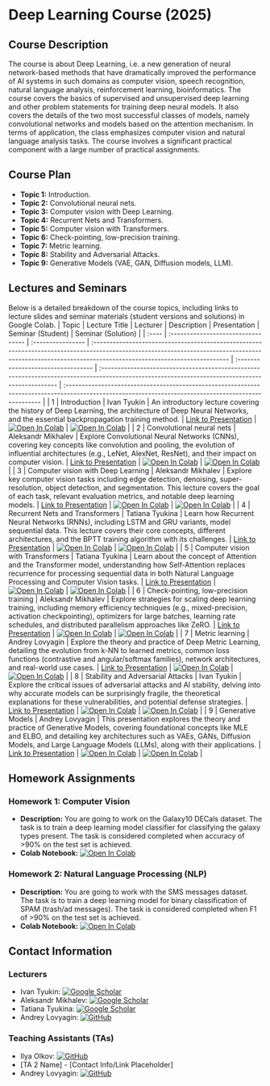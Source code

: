 # Deep Learning Course (2025)

## Course Description

The course is about Deep Learning, i.e. a new generation of neural network-based methods that have dramatically improved the performance of AI systems in such domains as computer vision, speech recognition, natural language analysis, reinforcement learning, bioinformatics. The course covers the basics of supervised and unsupervised deep learning and other problem statements for training deep neural models. It also covers the details of the two most successful classes of models, namely convolutional networks and models based on the attention mechanism. In terms of application, the class emphasizes computer vision and natural language analysis tasks. The course involves a significant practical component with a large number of practical assignments.

## Course Plan

* **Topic 1:** Introduction.
* **Topic 2:** Convolutional neural nets.
* **Topic 3:** Computer vision with Deep Learning.
* **Topic 4:** Recurrent Nets and Transformers.
* **Topic 5:** Computer vision with Transformers.
* **Topic 6:** Check-pointing, low-precision training.
* **Topic 7:** Metric learning.
* **Topic 8:** Stability and Adversarial Attacks.
* **Topic 9:** Generative Models (VAE, GAN, Diffusion models, LLM).

## Lectures and Seminars

Below is a detailed breakdown of the course topics, including links to lecture slides and seminar materials (student versions and solutions) in Google Colab.
| Topic | Lecture Title                      | Lecturer          | Description                                                                                                                                                                                             | Presentation                       | Seminar (Student)                                                                                                                               | Seminar (Solution)                                                                                                                                  |
| :---- | :--------------------------------- | :---------------- | :------------------------------------------------------------------------------------------------------------------------------------------------------------------------------------------------------ | :--------------------------------- | :---------------------------------------------------------------------------------------------------------------------------------------------- | :---------------------------------------------------------------------------------------------------------------------------------------------------- |
| 1     | Introduction                       | Ivan Tyukin       | An introductory lecture covering the history of Deep Learning, the architecture of Deep Neural Networks, and the essential backpropagation training method.                                                | [Link to Presentation](https://lms.skoltech.ru/courses/5562/files/folder/Lecture%201?preview=364924) | [![Open In Colab](https://colab.research.google.com/assets/colab-badge.svg)]([https://colab.research.google.com/drive/1yM_ooY7ujkt5ozDHaPyBCe-l1sTRROKH?usp=sharing](https://colab.research.google.com/drive/1kHzRO0p52ONdEmA8e7-6IlUtQXg6R6qB?usp=sharing))                             | [![Open In Colab](https://colab.research.google.com/assets/colab-badge.svg)](https://colab.research.google.com/drive/1fZSUfULn9Zu0Dq4dhueBaRz5XO1Aym2a?usp=sharing)                                 |
| 2     | Convolutional neural nets          | Aleksandr Mikhalev       | Explore Convolutional Neural Networks (CNNs), covering key concepts like convolution and pooling, the evolution of influential architectures (e.g., LeNet, AlexNet, ResNet), and their impact on computer vision. | [Link to Presentation](https://lms.skoltech.ru/courses/5562/files/folder/Lecture%202?preview=365907) | [![Open In Colab](https://colab.research.google.com/assets/colab-badge.svg)](https://colab.research.google.com/drive/1Pp5TPXzTt4wq80ryacY_SRU4QYQlff2Z?usp=sharing)                             | [![Open In Colab](https://colab.research.google.com/assets/colab-badge.svg)](https://colab.research.google.com/drive/1_Fbtusn_o0XcgHhEOAKgaLmfWBa2qClf?usp=sharing)                                 |
| 3     | Computer vision with Deep Learning | Aleksandr Mikhalev       | Explore key computer vision tasks including edge detection, denoising, super-resolution, object detection, and segmentation. This lecture covers the goal of each task, relevant evaluation metrics, and notable deep learning models. | [Link to Presentation](https://lms.skoltech.ru/courses/5562/files/folder/Lecture%203?preview=366470) | [![Open In Colab](https://colab.research.google.com/assets/colab-badge.svg)](https://colab.research.google.com/drive/1yM_ooY7ujkt5ozDHaPyBCe-l1sTRROKH?usp=sharing)                             | [![Open In Colab](https://colab.research.google.com/assets/colab-badge.svg)](https://colab.research.google.com/drive/1ZafQTkkXfuoXNys_1M8moUlvNMK0WupC?usp=sharing)                                 |
| 4     | Recurrent Nets and Transformers    | Tatiana Tyukina   | Learn how Recurrent Neural Networks (RNNs), including LSTM and GRU variants, model sequential data. This lecture covers their core concepts, different architectures, and the BPTT training algorithm with its challenges. | [Link to Presentation](https://lms.skoltech.ru/courses/5562/files/folder/Lecture%204?preview=367880) | [![Open In Colab](https://colab.research.google.com/assets/colab-badge.svg)](https://colab.research.google.com/drive/121j-g3S6ZNO3rgaXm3KXr791BIBuM5JG?usp=sharing)                             | [![Open In Colab](https://colab.research.google.com/assets/colab-badge.svg)](https://colab.research.google.com/drive/1EXHtvXAyODG9qz-n5f9U9KQYQx2L45OG?usp=sharing)                                 |
| 5     | Computer vision with Transformers  | Tatiana Tyukina   | Learn about the concept of Attention and the Transformer model, understanding how Self-Attention replaces recurrence for processing sequential data in both Natural Language Processing and Computer Vision tasks. | [Link to Presentation](https://lms.skoltech.ru/courses/5562/files/folder/Lecture%205?preview=367883) | [![Open In Colab](https://colab.research.google.com/assets/colab-badge.svg)](https://colab.research.google.com/drive/1v-x9GkxTY7eKb7cyteIzLwzTvEmbQI-s?usp=sharing)                             | [![Open In Colab](https://colab.research.google.com/assets/colab-badge.svg)](https://colab.research.google.com/drive/1WlcRcXftAvKjosDhdlVe7O4aaFMwPd5r?usp=sharing)                                 |
| 6     | Check-pointing, low-precision training | Aleksandr Mikhalev   | Explore strategies for scaling deep learning training, including memory efficiency techniques (e.g., mixed-precision, activation checkpointing), optimizers for large batches, learning rate schedules, and distributed parallelism approaches like ZeRO. | [Link to Presentation](https://lms.skoltech.ru/courses/5562/files/folder/Lecture%206?preview=368542) | [![Open In Colab](https://colab.research.google.com/assets/colab-badge.svg)](https://colab.research.google.com/drive/1kBWYOf13wx_tF4AwRvcPqQm0sHTjVNsz?usp=sharing)                             | [![Open In Colab](https://colab.research.google.com/assets/colab-badge.svg)](https://colab.research.google.com/drive/1VQdPKKSTLtI1JeMT5rGKaN7jXy3lQkGa?usp=sharing)                                 |
| 7     | Metric learning                  | Andrey Lovyagin   | Explore the theory and practice of Deep Metric Learning, detailing the evolution from k-NN to learned metrics, common loss functions (contrastive and angular/softmax families), network architectures, and real-world use cases. | [Link to Presentation](https://lms.skoltech.ru/courses/5562/files/folder/Lecture%207?preview=369601) | [![Open In Colab](https://colab.research.google.com/assets/colab-badge.svg)](https://colab.research.google.com/drive/1CAXzlaXeHydqikudLh8BVSxWshzB2UzJ?usp=sharing)                             | [![Open In Colab](https://colab.research.google.com/assets/colab-badge.svg)](https://colab.research.google.com/drive/1pk5tFtEiIIypivWkvd2LLiEB5lxHNwON?usp=sharing)                                 |
| 8     | Stability and Adversarial Attacks  | Ivan Tyukin       | Explore the critical issues of adversarial attacks and AI stability, delving into why accurate models can be surprisingly fragile, the theoretical explanations for these vulnerabilities, and potential defense strategies. | [Link to Presentation](https://lms.skoltech.ru/courses/5562/files/?preview=370282) | [![Open In Colab](https://colab.research.google.com/assets/colab-badge.svg)](https://colab.research.google.com/drive/1pM4mhwUQEFzzgPOo0Vz_-sm_AWwvtHpZ?usp=sharing)                             | [![Open In Colab](https://colab.research.google.com/assets/colab-badge.svg)](https://colab.research.google.com/drive/17qcwrSL29ayXVEH1Na90X2nI1e0Mlnul?usp=sharing)                                 |
| 9     | Generative Models                  | Andrey Lovyagin   | This presentation explores the theory and practice of Generative Models, covering foundational concepts like MLE and ELBO, and detailing key architectures such as VAEs, GANs, Diffusion Models, and Large Language Models (LLMs), along with their applications. | [Link to Presentation](https://lms.skoltech.ru/courses/5562/files/?preview=371573) | [![Open In Colab](https://colab.research.google.com/assets/colab-badge.svg)](https://colab.research.google.com/drive/1q-Uhul1Jb7unKB_gU4GXBxYTCaD_pj17?usp=sharing)                             | [![Open In Colab](https://colab.research.google.com/assets/colab-badge.svg)](https://colab.research.google.com/drive/136FyMa05o8tD-gdc0oXOcA51-_Na7Rwq?usp=sharing)                                 |

## Homework Assignments

### Homework 1: Computer Vision

* **Description:** You are going to work on the Galaxy10 DECals dataset. The task is to train a deep learning model classifier for classifying the galaxy types present. The task is considered completed when accuracy of >90% on the test set is achieved.
* **Colab Notebook:** [![Open In Colab](https://colab.research.google.com/assets/colab-badge.svg)](https://colab.research.google.com/drive/1hITxkVtWbjlBVlXG60qeKnvS02m5DaLC?usp=sharing)

### Homework 2: Natural Language Processing (NLP)

* **Description:** You are going to work with the SMS messages dataset. The task is to train a deep learning model for binary classification of SPAM (trash/ad messages). The task is considered completed when F1 of >90% on the test set is achieved.
* **Colab Notebook:** [![Open In Colab](https://colab.research.google.com/assets/colab-badge.svg)](https://colab.research.google.com/drive/15FnSv-rzuN0tSYTynqQvfRy-el2x_36z?usp=sharing)

## Contact Information

### Lecturers

* Ivan Tyukin: [![Google Scholar](https://img.shields.io/badge/Google%20Scholar-Profile-4285F4?style=for-the-badge&logo=googlescholar&logoColor=white)](https://scholar.google.co.uk/citations?user=DFU2e3kAAAAJ&hl=en)
* Aleksandr Mikhalev: [![Google Scholar](https://img.shields.io/badge/Google%20Scholar-Profile-4285F4?style=for-the-badge&logo=googlescholar&logoColor=white)](https://scholar.google.com/citations?user=S8zmLXYAAAAJ&hl=en)
* Tatiana Tyukina: [![Google Scholar](https://img.shields.io/badge/Google%20Scholar-Profile-4285F4?style=for-the-badge&logo=googlescholar&logoColor=white)](https://scholar.google.com/citations?user=YfiUR6EAAAAJ&hl=en)
* Andrey Lovyagin: [![GitHub](https://img.shields.io/badge/GitHub-Profile-181717?style=for-the-badge&logo=github&logoColor=white)](https://github.com/NightForger)

### Teaching Assistants (TAs)

* Ilya Olkov: [![GitHub](https://img.shields.io/badge/GitHub-Profile-181717?style=for-the-badge&logo=github&logoColor=white)](https://github.com/olkovi)
* [TA 2 Name] - [Contact Info/Link Placeholder]
* Andrey Lovyagin: [![GitHub](https://img.shields.io/badge/GitHub-Profile-181717?style=for-the-badge&logo=github&logoColor=white)](https://github.com/NightForger)
